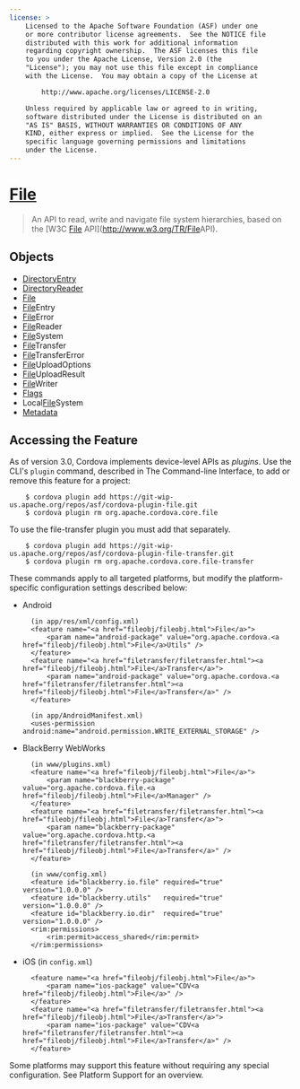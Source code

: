 ```yaml
---
license: >
    Licensed to the Apache Software Foundation (ASF) under one
    or more contributor license agreements.  See the NOTICE file
    distributed with this work for additional information
    regarding copyright ownership.  The ASF licenses this file
    to you under the Apache License, Version 2.0 (the
    "License"); you may not use this file except in compliance
    with the License.  You may obtain a copy of the License at

        http://www.apache.org/licenses/LICENSE-2.0

    Unless required by applicable law or agreed to in writing,
    software distributed under the License is distributed on an
    "AS IS" BASIS, WITHOUT WARRANTIES OR CONDITIONS OF ANY
    KIND, either express or implied.  See the License for the
    specific language governing permissions and limitations
    under the License.
---
```


<a href="fileobj/fileobj.html">File</a>
==========

> An API to read, write and navigate file system hierarchies, based on the [W3C <a href="fileobj/fileobj.html">File</a> API](http://www.w3.org/TR/<a href="fileobj/fileobj.html">File</a>API).

Objects
-------

- <a href="directoryentry/directoryentry.html">DirectoryEntry</a>
- <a href="directoryreader/directoryreader.html">DirectoryReader</a>
- <a href="fileobj/fileobj.html">File</a>
- <a href="fileentry/fileentry.html"><a href="fileobj/fileobj.html">File</a>Entry</a>
- <a href="fileerror/fileerror.html"><a href="fileobj/fileobj.html">File</a>Error</a>
- <a href="filereader/filereader.html"><a href="fileobj/fileobj.html">File</a>Reader</a>
- <a href="filesystem/filesystem.html"><a href="fileobj/fileobj.html">File</a>System</a>
- <a href="filetransfer/filetransfer.html"><a href="fileobj/fileobj.html">File</a>Transfer</a>
- <a href="filetransfererror/filetransfererror.html"><a href="filetransfer/filetransfer.html"><a href="fileobj/fileobj.html">File</a>Transfer</a>Error</a>
- <a href="fileuploadoptions/fileuploadoptions.html"><a href="fileobj/fileobj.html">File</a>UploadOptions</a>
- <a href="fileuploadresult/fileuploadresult.html"><a href="fileobj/fileobj.html">File</a>UploadResult</a>
- <a href="filewriter/filewriter.html"><a href="fileobj/fileobj.html">File</a>Writer</a>
- <a href="flags/flags.html">Flags</a>
- Local<a href="filesystem/filesystem.html"><a href="fileobj/fileobj.html">File</a>System</a>
- <a href="metadata/metadata.html">Metadata</a>


## Accessing the Feature

As of version 3.0, Cordova implements device-level APIs as _plugins_.
Use the CLI's `plugin` command, described in The Command-line
Interface, to add or remove this feature for a project:

        $ cordova plugin add https://git-wip-us.apache.org/repos/asf/cordova-plugin-file.git
        $ cordova plugin rm org.apache.cordova.core.file
        
To use the file-transfer plugin you must add that separately.
        
        $ cordova plugin add https://git-wip-us.apache.org/repos/asf/cordova-plugin-file-transfer.git
        $ cordova plugin rm org.apache.cordova.core.file-transfer

These commands apply to all targeted platforms, but modify the
platform-specific configuration settings described below:

* Android

        (in app/res/xml/config.xml)
        <feature name="<a href="fileobj/fileobj.html">File</a>">
            <param name="android-package" value="org.apache.cordova.<a href="fileobj/fileobj.html">File</a>Utils" />
        </feature>
        <feature name="<a href="filetransfer/filetransfer.html"><a href="fileobj/fileobj.html">File</a>Transfer</a>">
            <param name="android-package" value="org.apache.cordova.<a href="filetransfer/filetransfer.html"><a href="fileobj/fileobj.html">File</a>Transfer</a>" />
        </feature>

        (in app/AndroidManifest.xml)
        <uses-permission android:name="android.permission.WRITE_EXTERNAL_STORAGE" />

* BlackBerry WebWorks

        (in www/plugins.xml)
        <feature name="<a href="fileobj/fileobj.html">File</a>">
            <param name="blackberry-package" value="org.apache.cordova.file.<a href="fileobj/fileobj.html">File</a>Manager" />
        </feature>
        <feature name="<a href="filetransfer/filetransfer.html"><a href="fileobj/fileobj.html">File</a>Transfer</a>">
            <param name="blackberry-package" value="org.apache.cordova.http.<a href="filetransfer/filetransfer.html"><a href="fileobj/fileobj.html">File</a>Transfer</a>" />
        </feature>

        (in www/config.xml)
        <feature id="blackberry.io.file" required="true" version="1.0.0.0" />
        <feature id="blackberry.utils"   required="true" version="1.0.0.0" />
        <feature id="blackberry.io.dir"  required="true" version="1.0.0.0" />
        <rim:permissions>
            <rim:permit>access_shared</rim:permit>
        </rim:permissions>

* iOS (in `config.xml`)

        <feature name="<a href="fileobj/fileobj.html">File</a>">
            <param name="ios-package" value="CDV<a href="fileobj/fileobj.html">File</a>" />
        </feature>
        <feature name="<a href="filetransfer/filetransfer.html"><a href="fileobj/fileobj.html">File</a>Transfer</a>">
            <param name="ios-package" value="CDV<a href="filetransfer/filetransfer.html"><a href="fileobj/fileobj.html">File</a>Transfer</a>" />
        </feature>

Some platforms may support this feature without requiring any special
configuration.  See Platform Support for an overview.
